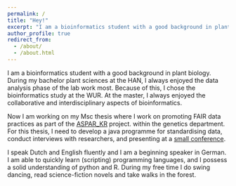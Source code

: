 ```yaml
---
permalink: /
title: "Hey!"
excerpt: "I am a bioinformatics student with a good background in plant biology"
author_profile: true
redirect_from: 
  - /about/
  - /about.html
---
```



I am a bioinformatics student with a good background in plant biology. During
my bachelor plant sciences at the HAN, I always enjoyed the data analysis phase
of the lab work most. Because of this, I chose the bioinformatics study at the
WUR. At the master, I always enjoyed the collaborative and interdisciplinary aspects of bioinformatics.

Now I am working on my Msc thesis where I work on promoting FAIR data practices
as part of the [ASPAR_KR](https://www.aspar.website/) project.
within the genetics department. For this thesis, I need to develop a java
programme for standardising data, conduct interviews with researchers, and
presenting at a [small conference](https://luke-ebbis.github.io/talks/2023-11-03-aspar-kr).

I speak Dutch and English fluently and I am a beginning speaker in German.  I am able to quickly learn (scripting) programming languages, and I possess a solid understanding of python and R. During my free time I do swing dancing, read science-fiction novels and take walks in the forest.
